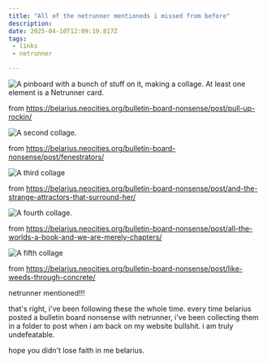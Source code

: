 ```yaml
---
title: "All of the netrunner mentioneds i missed from before"
description:
date: 2025-04-10T12:09:19.817Z
tags: 
 - links
 - netrunner

---
```


![A pinboard with a bunch of stuff on it, making a collage. At least one element is a Netrunner card.](https://belarius.neocities.org/bulletin-board-nonsense/media/posts/821//gallery/BulletinBoardNonsense-817.jpg)

from https://belarius.neocities.org/bulletin-board-nonsense/post/pull-up-rockin/

![A second collage.](https://belarius.neocities.org/bulletin-board-nonsense/media/posts/819//gallery/BulletinBoardNonsense-745.jpg)

from https://belarius.neocities.org/bulletin-board-nonsense/post/fenestrators/

![A third collage](https://belarius.neocities.org/bulletin-board-nonsense/media/posts/825//gallery/BulletinBoardNonsense-834.jpg)

from https://belarius.neocities.org/bulletin-board-nonsense/post/and-the-strange-attractors-that-surround-her/

![A fourth collage.](https://belarius.neocities.org/bulletin-board-nonsense/media/posts/834//gallery/BulletinBoardNonsense-830.jpg)

from https://belarius.neocities.org/bulletin-board-nonsense/post/all-the-worlds-a-book-and-we-are-merely-chapters/

![A fifth collage](https://belarius.neocities.org/bulletin-board-nonsense/media/posts/858//gallery/BulletinBoardNonsense-820.jpg)

from https://belarius.neocities.org/bulletin-board-nonsense/post/like-weeds-through-concrete/

netrunner mentioned!!!

that's right, i've been following these the whole time. every time belarius posted a bulletin board nonsense with netrunner, i've been collecting them in a folder to post when i am back on my website bullshit. i am truly undefeatable.

hope you didn't lose faith in me belarius.